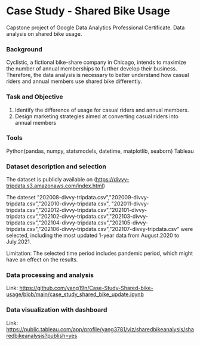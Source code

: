# Case Study - Shared Bike Usage
Capstone project of Google Data Analytics Professional Certificate. Data analysis on shared bike usage.
### Background
Cyclistic, a fictional bike-share company in Chicago, intends to maximize the number of annual  memberships to further develop their business. Therefore, the data analysis is necessary to better understand how casual riders and annual members use shared bike differently.
### Task and Objective
1. Identify the difference of usage for casual riders and annual members.
2. Design marketing strategies aimed at converting casual riders into annual members
### Tools
Python(pandas, numpy, statsmodels, datetime, matplotlib, seaborn)
Tableau
### Dataset description and selection
The dataset is publicly available on (https://divvy-tripdata.s3.amazonaws.com/index.html)

The dateset "202008-divvy-tripdata.csv","202009-divvy-tripdata.csv","202010-divvy-tripdata.csv", "202011-divvy-tripdata.csv","202012-divvy-tripdata.csv","202101-divvy-tripdata.csv","202102-divvy-tripdata.csv","202103-divvy-tripdata.csv","202104-divvy-tripdata.csv","202105-divvy-tripdata.csv","202106-divvy-tripdata.csv","202107-divvy-tripdata.csv" were selected, including the most updated 1-year data from August.2020 to July.2021.

Limitation:
The selected time period includes pandemic period, which might have an effect on the results.

### Data processing and analysis
Link: https://github.com/yang19n/Case-Study-Shared-bike-usage/blob/main/case_study_shared_bike_update.ipynb
### Data visualization with dashboard
Link: https://public.tableau.com/app/profile/yang3781/viz/sharedbikeanalysis/sharedbikeanalysis?publish=yes
